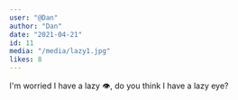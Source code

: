 ```yaml
---
user: "@Dan"
author: "Dan"
date: "2021-04-21"
id: 11
media: "/media/lazy1.jpg"
likes: 8
---
```


I'm worried I have a lazy 👁️, do you think I have a lazy eye?
